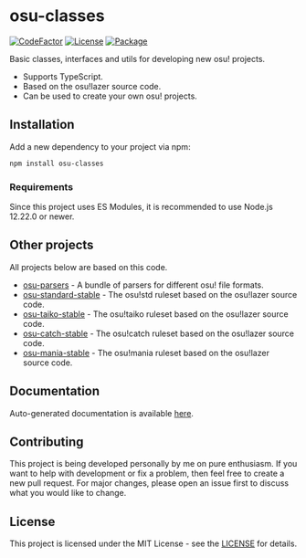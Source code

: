 # osu-classes
[![CodeFactor](https://img.shields.io/codefactor/grade/github/kionell/osu-classes)](https://www.codefactor.io/repository/github/kionell/osu-classes)
[![License](https://img.shields.io/github/license/kionell/osu-classes)](https://github.com/kionell/osu-classes/blob/master/LICENSE)
[![Package](https://img.shields.io/npm/v/osu-classes)](https://www.npmjs.com/package/osu-classes)


Basic classes, interfaces and utils for developing new osu! projects.

- Supports TypeScript.
- Based on the osu!lazer source code.
- Can be used to create your own osu! projects.

## Installation

Add a new dependency to your project via npm:

```bash
npm install osu-classes
```

### Requirements

Since this project uses ES Modules, it is recommended to use Node.js 12.22.0 or newer.

## Other projects

All projects below are based on this code.

- [osu-parsers](https://github.com/kionell/osu-parsers.git) - A bundle of parsers for different osu! file formats.
- [osu-standard-stable](https://github.com/kionell/osu-standard-stable.git) - The osu!std ruleset based on the osu!lazer source code.
- [osu-taiko-stable](https://github.com/kionell/osu-taiko-stable.git) - The osu!taiko ruleset based on the osu!lazer source code.
- [osu-catch-stable](https://github.com/kionell/osu-catch-stable.git) - The osu!catch ruleset based on the osu!lazer source code.
- [osu-mania-stable](https://github.com/kionell/osu-mania-stable.git) - The osu!mania ruleset based on the osu!lazer source code.

## Documentation

Auto-generated documentation is available [here](https://kionell.github.io/osu-classes/).

## Contributing

This project is being developed personally by me on pure enthusiasm. If you want to help with development or fix a problem, then feel free to create a new pull request. For major changes, please open an issue first to discuss what you would like to change.

## License
This project is licensed under the MIT License - see the [LICENSE](https://choosealicense.com/licenses/mit/) for details.